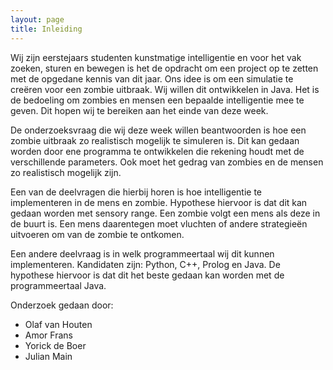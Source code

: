 ```yaml
---
layout: page
title: Inleiding
---
```


Wij zijn eerstejaars studenten kunstmatige intelligentie en voor het vak zoeken, sturen en bewegen is het de opdracht om een project op te zetten met de opgedane kennis van dit jaar. Ons idee is om een simulatie te creëren voor een zombie uitbraak. Wij willen dit ontwikkelen in Java. Het is de bedoeling om zombies en mensen een bepaalde intelligentie mee te geven. Dit hopen wij te bereiken aan het einde van deze week. 

De onderzoeksvraag die wij deze week willen beantwoorden is hoe een zombie uitbraak zo realistisch mogelijk te simuleren is. Dit kan gedaan worden door ene programma te ontwikkelen die rekening houdt met de verschillende parameters. Ook moet het gedrag van zombies en de mensen zo realistisch mogelijk zijn. 

Een van de deelvragen die hierbij horen is hoe intelligentie te implementeren in de mens en zombie. Hypothese hiervoor is dat dit kan gedaan worden met sensory range. Een zombie volgt een mens als deze in de buurt is. Een mens daarentegen moet vluchten of andere strategieën uitvoeren om van de zombie te ontkomen. 

Een andere deelvraag is in welk programmeertaal wij dit kunnen implementeren. Kandidaten zijn: Python, C++, Prolog en Java. De hypothese hiervoor is dat dit het beste gedaan kan worden met de programmeertaal Java.


Onderzoek gedaan door:

* Olaf van Houten
* Amor Frans
* Yorick de Boer
* Julian Main